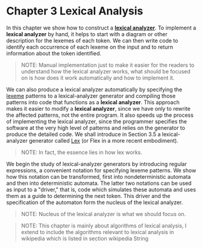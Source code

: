 # Chapter 3 Lexical Analysis

In this chapter we show how to construct a [**lexical analyzer**](https://en.wikipedia.org/wiki/Lexical_analysis). To implement a **lexical analyzer** by hand, it helps to start with a diagram or other description for the lexemes of each token. We can then write code to identify each occurrence of each lexeme on the input and to return information about the token identified.

> NOTE: Manual implementation just to make it easier for the readers to understand how the lexical analyzer works,  what should be focused on is how does it work automatically and how to implement it.

We can also produce a lexical analyzer automatically by specifying the [lexeme](https://en.wikipedia.org/wiki/Lexeme) patterns to a lexical-analyzer generator and compiling those patterns into code that functions as a **lexical analyzer**. This approach makes it easier to modify a **lexical analyzer**, since we have only to rewrite the affected patterns, not
the entire program. It also speeds up the process of implementing the lexical analyzer, since the programmer specifies the software at the very high level of patterns and relies on the generator to produce the detailed code. We shall introduce in Section 3.5 a lexical-analyzer generator called [Lex](https://en.wikipedia.org/wiki/Lex_%28software%29) (or Flex in a more recent embodiment).

> NOTE: In fact, the essence lies in how lex works.

We begin the study of lexical-analyzer generators by introducing regular expressions, a convenient notation for specifying lexeme patterns. We show how this notation can be transformed, first into nondeterministic automata and then into deterministic automata. The latter two notations can be used as input to a "driver," that is, code which simulates these automata and uses them as a guide to determining the next token. This driver and the specification of the automaton form the nucleus of the lexical analyzer.

> NOTE: Nucleus of the lexical analyzer is what we should focus on.



> NOTE: This chapter is mainly about algorithms of lexical analysis, I extend to include the algorithms  relevant to lexical analysis in wikipedia which is listed in section wikipedia String 

